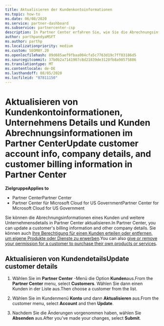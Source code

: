 ```yaml
---
title: Aktualisieren der Kundenkontoinformationen
ms.topic: how-to
ms.date: 06/08/2020
ms.service: partner-dashboard
ms.subservice: partnercenter-csp
description: In Partner Center erfahren Sie, wie Sie die Abrechnungsinformationen eines Kunden aktualisieren oder Unternehmens Details aktualisieren.
author: parthpandyaMSFT
ms.author: parthp
ms.localizationpriority: medium
ms.custom: SEOMAY.20
ms.openlocfilehash: 89d685aef9fbaa004cfa5c7763d19c7ff03186d5
ms.sourcegitcommit: 37b0b2a7141907c8d21839de3128fb8a98575886
ms.translationtype: MT
ms.contentlocale: de-DE
ms.lasthandoff: 08/05/2020
ms.locfileid: "87811150"
---
```

# <a name="update-customer-account-info-company-details-and-customer-billing-information-in-partner-center"></a><span data-ttu-id="c9232-103">Aktualisieren von Kundenkontoinformationen, Unternehmens Details und Kunden Abrechnungsinformationen im Partner Center</span><span class="sxs-lookup"><span data-stu-id="c9232-103">Update customer account info, company details, and customer billing information in Partner Center</span></span>

<span data-ttu-id="c9232-104">**Zielgruppe**</span><span class="sxs-lookup"><span data-stu-id="c9232-104">**Applies to**</span></span>

- <span data-ttu-id="c9232-105">Partner Center</span><span class="sxs-lookup"><span data-stu-id="c9232-105">Partner Center</span></span>
- <span data-ttu-id="c9232-106">Partner Center für Microsoft Cloud for US Government</span><span class="sxs-lookup"><span data-stu-id="c9232-106">Partner Center for Microsoft Cloud for US Government</span></span>

<span data-ttu-id="c9232-107">Sie können die Abrechnungsinformationen eines Kunden und weitere Unternehmensdetails in Partner Center aktualisieren.</span><span class="sxs-lookup"><span data-stu-id="c9232-107">In Partner Center, you can update a customer's billing information and other company details.</span></span> <span data-ttu-id="c9232-108">Sie können auch [Ihre Berechtigung für einen Kunden erteilen oder entfernen, um eigene Produkte oder Dienste zu erwerben](give-customers-permission.md).</span><span class="sxs-lookup"><span data-stu-id="c9232-108">You can also [give or remove your permission for a customer to purchase their own products or services](give-customers-permission.md).</span></span>

## <a name="update-customer-details"></a><span data-ttu-id="c9232-109">Aktualisieren von Kundendetails</span><span class="sxs-lookup"><span data-stu-id="c9232-109">Update customer details</span></span>

1. <span data-ttu-id="c9232-110">Wählen Sie im **Partner Center** -Menü die Option **Kunden**aus.</span><span class="sxs-lookup"><span data-stu-id="c9232-110">From the **Partner Center** menu, select **Customers**.</span></span> <span data-ttu-id="c9232-111">Wählen Sie dann einen Kunden in der Liste aus.</span><span class="sxs-lookup"><span data-stu-id="c9232-111">Then choose a customer from the list.</span></span>

2. <span data-ttu-id="c9232-112">Wählen Sie im Kundenmenü **Konto** und dann **Aktualisieren** aus.</span><span class="sxs-lookup"><span data-stu-id="c9232-112">From the customer menu, select **Account** and then **Update**.</span></span>

3. <span data-ttu-id="c9232-113">Nachdem Sie die Änderungen vorgenommen haben, wählen Sie **Absenden** aus.</span><span class="sxs-lookup"><span data-stu-id="c9232-113">After you've made your changes, select **Submit**.</span></span>